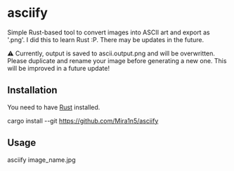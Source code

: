 # asciify

Simple Rust-based tool to convert images into ASCII art and export as '.png'. I did this to learn Rust :P. There may be updates in the future.

⚠️ Currently, output is saved to ascii.output.png and will be overwritten.
Please duplicate and rename your image before generating a new one.
This will be improved in a future update!

## Installation

You need to have [Rust](https://www.rust-lang.org/tools/install) installed.

cargo install --git https://github.com/Mira1n5/asciify

## Usage

asciify image_name.jpg
